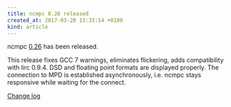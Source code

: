 ```yaml
---
title: ncmpc 0.26 released
created_at: 2017-03-20 13:33:14 +0100
kind: article
---
```


ncmpc [0.26](http://www.musicpd.org/download/ncmpc/ncmpc-0.26.tar.xz)
has been released.

This release fixes GCC 7 warnings, eliminates flickering, adds
compatibility with lirc 0.9.4.  DSD and floating point formats are
displayed properly.  The connection to MPD is established
asynchronously, i.e. ncmpc stays responsive while waiting for the
connect.

[Change log](http://git.musicpd.org/cgit/master/ncmpc.git/plain/NEWS?h=v0.26)
